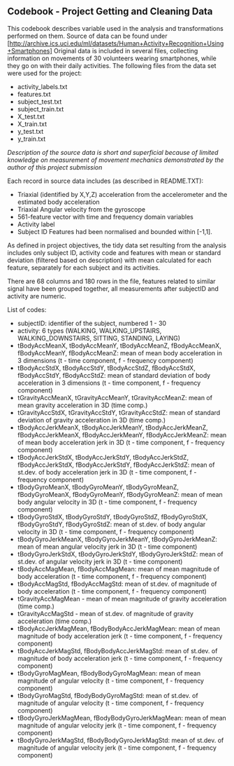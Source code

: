 ## Codebook - Project Getting and Cleaning Data

This codebook describes variable used in the analysis and transformations performed on them. 
Source of data can be found under [http://archive.ics.uci.edu/ml/datasets/Human+Activity+Recognition+Using+Smartphones]
Original data is included in several files, collecting information on movements of 30 volunteers wearing smartphones, while they go on with their daily activities. The following files from the data set were used for the project: 
* activity_labels.txt
* features.txt
* subject_test.txt
* subject_train.txt
* X_test.txt
* X_train.txt
* y_test.txt
* y_train.txt

*Description of the source data is short and superficial because of limited knowledge on measurement of movement mechanics demonstrated by the author of this project submission*

Each record in source data includes (as described in README.TXT): 
* Triaxial (identified by X,Y,Z) acceleration from the accelerometer and the estimated body acceleration
* Triaxial Angular velocity from the gyroscope
* 561-feature vector with time and frequency domain variables
* Activity label
* Subject ID 
Features had been normalised and bounded within [-1,1]. 

As defined in project objectives, the tidy data set resulting from the analysis includes only subject ID, activity code and features with mean or standard deviation (filtered based on description) with mean calculated for each feature, separately for each subject and its activities. 

There are 68 columns and 180 rows in the file, features related to similar signal have been grouped together, all measurements after subjectID and activity are numeric. 

List of codes: 
- subjectID: identifier of the subject, numbered 1 - 30 
- activity: 6 types (WALKING, WALKING\_UPSTAIRS, WALKING\_DOWNSTAIRS, SITTING, STANDING, LAYING)
- tBodyAccMeanX, tBodyAccMeanY, tBodyAccMeanZ, fBodyAccMeanX, fBodyAccMeanY, fBodyAccMeanZ: mean of mean body acceleration in 3 dimensions (t - time component, f - frequency component)
- tBodyAccStdX, tBodyAccStdY, tBodyAccStdZ, fBodyAccStdX, fBodyAccStdY, fBodyAccStdZ: mean of standard deviation of body acceleration in 3 dimensions (t - time component, f - frequency component)
- tGravityAccMeanX, tGravityAccMeanY, tGravityAccMeanZ: mean of mean gravity acceleration in 3D (time comp.)
- tGravityAccStdX, tGravityAccStdY, tGravityAccStdZ: mean of standard deviation of gravity acceleration in 3D (time comp.)
- tBodyAccJerkMeanX, tBodyAccJerkMeanY, tBodyAccJerkMeanZ, fBodyAccJerkMeanX, fBodyAccJerkMeanY, fBodyAccJerkMeanZ: mean of mean body acceleration jerk in 3D (t - time component, f - frequency component)
- tBodyAccJerkStdX, tBodyAccJerkStdY, tBodyAccJerkStdZ, fBodyAccJerkStdX, fBodyAccJerkStdY, fBodyAccJerkStdZ: mean of st.dev. of body acceleration jerk in 3D (t - time component, f - frequency component)
- tBodyGyroMeanX, tBodyGyroMeanY, tBodyGyroMeanZ, fBodyGyroMeanX, fBodyGyroMeanY, fBodyGyroMeanZ: mean of mean body angular velocity in 3D (t - time component, f - frequency component)
- tBodyGyroStdX, tBodyGyroStdY, tBodyGyroStdZ, fBodyGyroStdX, fBodyGyroStdY, fBodyGyroStdZ: mean of st.dev. of body angular velocity in 3D (t - time component, f - frequency component)
- tBodyGyroJerkMeanX, tBodyGyroJerkMeanY, tBodyGyroJerkMeanZ: mean of mean angular velocity jerk in 3D (t - time component)
- tBodyGyroJerkStdX, tBodyGyroJerkStdY, tBodyGyroJerkStdZ: mean of st.dev. of angular velocity jerk in 3D (t - time component)
- tBodyAccMagMean, fBodyAccMagMean: mean of mean magnitude of body acceleration (t - time component, f - frequency component)
- tBodyAccMagStd, fBodyAccMagStd: mean of st.dev. of magnitude of body acceleration (t - time component, f - frequency component)
- tGravityAccMagMean - mean of mean magnitude of gravity acceleration (time comp.)
- tGravityAccMagStd - mean of st.dev. of magnitude of gravity acceleration (time comp.)
- tBodyAccJerkMagMean, fBodyBodyAccJerkMagMean: mean of mean magnitude of body acceleration jerk (t - time component, f - frequency component)
- tBodyAccJerkMagStd, fBodyBodyAccJerkMagStd: mean of st.dev. of magnitude of body acceleration jerk (t - time component, f - frequency component)
- tBodyGyroMagMean, fBodyBodyGyroMagMean: mean of mean magnitude of angular velocity (t - time component, f - frequency component)
- tBodyGyroMagStd, fBodyBodyGyroMagStd: mean of st.dev. of magnitude of angular velocity (t - time component, f - frequency component)
- tBodyGyroJerkMagMean, fBodyBodyGyroJerkMagMean: mean of mean magnitude of angular velocity jerk (t - time component, f - frequency component)
- tBodyGyroJerkMagStd, fBodyBodyGyroJerkMagStd: mean of st.dev. of magnitude of angular velocity jerk (t - time component, f - frequency component)

















